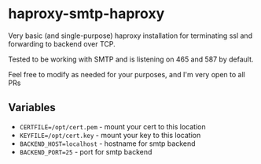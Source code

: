 # haproxy-smtp-haproxy

Very basic (and single-purpose) haproxy installation for terminating ssl and forwarding to backend over TCP.

Tested to be working with SMTP and is listening on 465 and 587 by default.

Feel free to modify as needed for your purposes, and I'm very open to all PRs

## Variables

- `CERTFILE=/opt/cert.pem` - mount your cert to this location
- `KEYFILE=/opt/cert.key` - mount your key to this location
- `BACKEND_HOST=localhost` - hostname for smtp backend
- `BACKEND_PORT=25` - port for smtp backend

